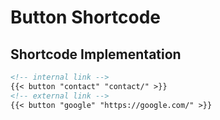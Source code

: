 # Button Shortcode

## Shortcode Implementation

```md
<!-- internal link -->
{{< button "contact" "contact/" >}}
<!-- external link -->
{{< button "google" "https://google.com/" >}}
```
